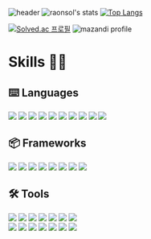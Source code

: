 ![header](https://capsule-render.vercel.app/api?height=300&type=waving&color=timeGradient&animation=twinkling&text=raonsol&fontAlignY=35&desc=(working)%20programmer,%20designer,%20and%20creator&descAlignY=55)
![raonsol's stats](https://github-readme-stats.vercel.app/api?username=raonsol&custom_title=Stats&include_all_commits=treu&show_icons=true&theme=vue&count_private=true&line_height=20&custom_width=200)
[![Top Langs](https://github-readme-stats.vercel.app/api/top-langs/?username=raonsol&theme=vue&layout=compact&card_width=300)](https://github.com/anuraghazra/github-readme-stats)

[![Solved.ac
프로필](http://mazassumnida.wtf/api/v2/generate_badge?boj=raonsol)](https://solved.ac/raonsol)
![mazandi profile](http://mazandi.herokuapp.com/api?handle=raonsol&theme=warm)

# Skills 💪🏻
## ⌨️ Languages
<a href="https://en.cppreference.com/w/c" target="_blank"><img src="https://img.shields.io/badge/C-A8B9CC?style=flat-square&logo=C&logoColor=white"/></a>
<a href="https://en.cppreference.com/w/" target="_blank"><img src="https://img.shields.io/badge/C++-00599C?style=flat-square&logo=C%2B%2B&logoColor=white"/></a>
<a href="https://docs.python.org/3/" target="_blank"><img src="https://img.shields.io/badge/Python3-3776AB?style=flat-square&logo=Python&logoColor=white"/></a>
<a href="https://docs.oracle.com/javase/10/docs/api/overview-summary.html" target="_blank"><img src="https://img.shields.io/badge/Java-007396?style=flat-square&logo=Java&logoColor=white"/></a>
<a href="https://developer.mozilla.org/en-US/docs/Web/JavaScript/Reference" target="_blank"><img src="https://img.shields.io/badge/JavaScript-F7DF1E?style=flat-square&logo=JavaScript&logoColor=black"/></a>
<a href="https://cran.r-project.org" target="_blank"><img src="https://img.shields.io/badge/R-276DC3?style=flat-square&logo=R&logoColor=white"/></a>
<a href="https://dev.w3.org/html5/html-author/" target="_blank"><img src="https://img.shields.io/badge/HTML5-E34F26?style=flat-square&logo=HTML5&logoColor=white"/></a>
<a href="https://developer.mozilla.org/en-US/docs/Web/CSS/Reference" target="_blank"><img src="https://img.shields.io/badge/CSS3-1572B6?style=flat-square&logo=CSS3&logoColor=white"/></a>
<a href="https://www.latex-project.org" target="_blank"><img src="https://img.shields.io/badge/LaTeX-008080?style=flat-square&logo=LaTeX&logoColor=white"/></a>
<a href="https://daringfireball.net/projects/markdown/" target="_blank"><img src="https://img.shields.io/badge/Markdown-000000?style=flat-square&logo=Markdown&logoColor=white"/></a>


## 📦 Frameworks
<a href="https://www.tensorflow.org/api_docs/python/tf?hl=en" target="_blank"><img src="https://img.shields.io/badge/TensorFlow-FF6F00?style=flat-square&logo=TensorFlow&logoColor=white"/></a>
<a href="https://keras.io" target="_blank"><img src="https://img.shields.io/badge/Keras-D00000?style=flat-square&logo=Keras&logoColor=white"/></a>
<a href="https://pytorch.org/docs/stable/index.html" target="_blank"><img src="https://img.shields.io/badge/PyTorch-EE4C2C?style=flat-square&logo=PyTorch&logoColor=white"/></a>
<a href="https://scikit-learn.org/stable/modules/classes.html" target="_blank"><img src="https://img.shields.io/badge/scikit learn-F7931E?style=flat-square&logo=scikitlearn&logoColor=white"/></a>
<a href="https://docs.opencv.org/4.5.4/" target="_blank"><img src="https://img.shields.io/badge/OpenCV-5C3EE8?style=flat-square&logo=OpenCV&logoColor=white"/></a>
<a href="https://docs.djangoproject.com/en/3.2/" target="_blank"><img src="https://img.shields.io/badge/Django-092E20?style=flat-square&logo=Django&logoColor=white"/></a>
<a href="https://dev.mysql.com/doc/refman/8.0/en/" target="_blank"><img src="https://img.shields.io/badge/MySQL-4479A1?style=flat-square&logo=MySQL&logoColor=white"/></a>
<a href="https://www.reactjs.org" target="_blank"><img src="https://img.shields.io/badge/React-61DAFB?style=flat-square&logo=React&logoColor=white"/></a>


## 🛠 Tools
<a href="https://git-scm.com" target="_blank"><img src="https://img.shields.io/badge/git-F05032?style=flat-square&logo=git&logoColor=white"/></a>
<a href="https://subversion.apache.org" target="_blank"><img src="https://img.shields.io/badge/SVN-809CC9?style=flat-square&logo=Subversion&logoColor=white"/></a>
<a href="https://code.visualstudio.com" target="_blank"><img src="https://img.shields.io/badge/VSCode-007ACC?style=flat-square&logo=VisualStudioCode&logoColor=white"/></a>
<a href="https://visualstudio.microsoft.com/" target="_blank"><img src="https://img.shields.io/badge/VS-5C2D91?style=flat-square&logo=VisualStudio&logoColor=white"/></a>
<a href="https://developer.apple.com/xcode/" target="_blank"><img src="https://img.shields.io/badge/Xcode-147EFB?style=flat-square&logo=Xcode&logoColor=white"/></a>
<a href="https://www.jetbrains.com/idea/" target="_blank"><img src="https://img.shields.io/badge/IntelliJ-000000?style=flat-square&logo=IntelliJIDEA&logoColor=white"/></a>
<a href="https://www.vim.org" target="_blank"><img src="https://img.shields.io/badge/Vim-019733?style=flat-square&logo=Vim&logoColor=white"/></a>   
<a href="https://www.adobe.com/products/xd.html" target="_blank"><img src="https://img.shields.io/badge/XD-FF61F6?style=flat-square&logo=AdobeXD&logoColor=white"/></a>
<a href="https://www.adobe.com/products/illustrator.html" target="_blank"><img src="https://img.shields.io/badge/Illustrator-FF9A00?style=flat-square&logo=AdobeIllustrator&logoColor=white"/></a>
<a href="https://www.adobe.com/products/indesign.html" target="_blank"><img src="https://img.shields.io/badge/Indesign-FF3366?style=flat-square&logo=AdobeIndesign&logoColor=white"/></a>
<a href="https://www.adobe.com/products/photoshop.html" target="_blank"><img src="https://img.shields.io/badge/Photoshop-31A8FF?style=flat-square&logo=AdobePhotoshop&logoColor=white"/></a>
<a href="https://www.adobe.com/products/photoshop-lightroom-classic.html" target="_blank"><img src="https://img.shields.io/badge/Lightroom Classic-31A8FF?style=flat-square&logo=AdobeLightroomClassic&logoColor=white"/></a>
<a href="https://www.adobe.com/products/premierepro.html" target="_blank"><img src="https://img.shields.io/badge/Premiere Pro-9999FF?style=flat-square&logo=AdobePremierePro&logoColor=white"/></a>
<a href="https://www.adobe.com/products/aftereffects.html" target="_blank"><img src="https://img.shields.io/badge/After Effects-9999FF?style=flat-square&logo=AdobeAfterEffects&logoColor=white"/></a>
